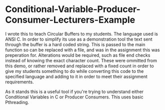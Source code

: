# Conditional-Variable-Producer-Consumer-Lecturers-Example
I wrote this to teach Circular Buffers to my students.
The language used is ANSI C. In order to simplify its use as a demonstration tool the text sent through the buffer is a hard coded string. This is passed to the main function so can be replaced with a file, and was in the assignment this was preperation for.
Alterations would be required, such as file end checks instead of knowing the exact character count. These were ommitted from this demo, or rather removed and replaced with a fixed count in order to give my students something to do while converting this code to the specified language and adding to it in order to meet their assignment requirements.

As it stands this is a useful tool if you're trying to understand either Conditional Variables in C or Producer Consumers. This uses basic Pthreading.
